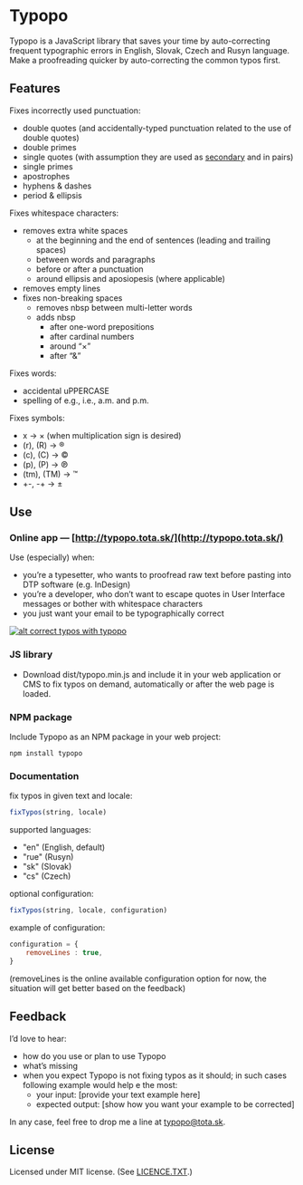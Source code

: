 # Typopo

Typopo is a JavaScript library that saves your time by auto-correcting frequent typographic errors in English, Slovak, Czech and Rusyn language. Make a proofreading quicker by auto-correcting the common typos first.

## Features
Fixes incorrectly used punctuation:
* double quotes (and accidentally-typed punctuation related to the use of double quotes)
* double primes
* single quotes (with assumption they are used as [secondary](https://en.wikipedia.org/wiki/Quotation_mark#Summary_table_for_various_languages) and in pairs)
* single primes
* apostrophes
* hyphens & dashes
* period & ellipsis

Fixes whitespace characters:
* removes extra white spaces
	* at the beginning and the end of sentences (leading and trailing spaces)
	* between words and paragraphs
	* before or after a punctuation
	* around ellipsis and aposiopesis (where applicable)
* removes empty lines
* fixes non-breaking spaces
	* removes nbsp between multi-letter words
	* adds nbsp
		* after one-word prepositions
		* after cardinal numbers
		* around “×”
		* after “&”

Fixes words:
* accidental uPPERCASE
* spelling of e.g., i.e., a.m. and p.m.

Fixes symbols:
* x → × (when multiplication sign is desired)
* (r), (R) → ®
* (c), (C) → ©
* (p), (P) → ℗
* (tm), (TM) → ™
* +-, -+ → ±

## Use

### Online app — [http://typopo.tota.sk/](http://typopo.tota.sk/)
Use (especially) when:
* you’re a typesetter, who wants to proofread raw text before pasting into DTP software (e.g. InDesign)
* you’re a developer, who don’t want to escape quotes in User Interface messages or bother with whitespace characters
* you just want your email to be typographically correct

[![alt correct typos with typopo](http://typopo.tota.sk/img/typopo--og-9001.png "correct typos with typopo")](http://typopo.tota.sk/)

### JS library
* Download dist/typopo.min.js and include it in your web application or CMS to fix typos on demand, automatically or after the web page is loaded.

### NPM package
Include Typopo as an NPM package in your web project:

```
npm install typopo
```

### Documentation

fix typos in given text and locale:
```javascript
fixTypos(string, locale)
```

supported languages:
* "en" (English, default)
* "rue" (Rusyn)
* "sk" (Slovak)
* "cs" (Czech)

optional configuration:
```javascript
fixTypos(string, locale, configuration)
```

example of configuration:
```javascript
configuration = {
	removeLines : true,
}
```
(removeLines is the online available configuration option for now, the situation will get better based on the feedback)

## Feedback
Iʼd love to hear:
* how do you use or plan to use Typopo
* whatʼs missing
* when you expect Typopo is not fixing typos as it should; in such cases following example would help e the most:
	* your input: [provide your text example here]
	* expected output: [show how you want your example to be corrected]

In any case, feel free to drop me a line at <typopo@tota.sk>.

## License
Licensed under MIT license. (See [LICENCE.TXT](//github.com/surfinzap/typopo/blob/master/LICENSE.txt).)
